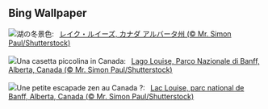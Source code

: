 ## Bing Wallpaper
![](https://www.bing.com/th?id=OHR.LakeLouise_JA-JP5881267112_UHD.jpg&w=1000)湖の冬景色:&nbsp;&ensp;[レイク・ルイーズ, カナダ アルバータ州 (© Mr. Simon Paul/Shutterstock)](https://www.bing.com/th?id=OHR.LakeLouise_JA-JP5881267112_UHD.jpg)
<br><br/>
![](https://www.bing.com/th?id=OHR.LakeLouise_IT-IT5093605505_UHD.jpg&w=1000)Una casetta piccolina in Canada:&nbsp;&ensp;[Lago Louise, Parco Nazionale di Banff, Alberta, Canada (© Mr. Simon Paul/Shutterstock)](https://www.bing.com/th?id=OHR.LakeLouise_IT-IT5093605505_UHD.jpg)
<br><br/>
![](https://www.bing.com/th?id=OHR.LakeLouise_FR-FR3546637527_UHD.jpg&w=1000)Une petite escapade zen au Canada ?:&nbsp;&ensp;[Lac Louise, parc national de Banff, Alberta, Canada (© Mr. Simon Paul/Shutterstock)](https://www.bing.com/th?id=OHR.LakeLouise_FR-FR3546637527_UHD.jpg)
<br><br/>
